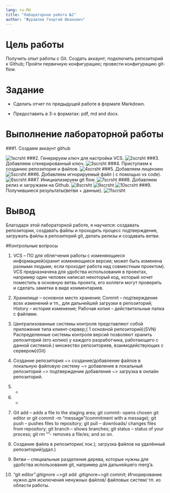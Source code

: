 ```yaml
---
lang: ru-RU
title: "Лабараторная работа №2"
author: "Журавлев Георгий Иванович"
---
```


# Цель работы
Получить опыт работы с Git. Создать аккаунт; подключить  репозиторий к Github; Пройти первичную конфигурацию; провести конфигурацию git-flow.


# Задание

* Сделать отчет по предыдущей работе в формате Markdown.

* Предоставить в 3-х форматах: pdf, md and docx.

# Выполнение лабораторной работы

###1. Создаем аккаунт github

![1scrsht](/home/g_zhuravlev/github/gzhuravlev.pfur/2020-2021/OS/labs/lab02/scrsht/1.jpg)
###2. Генерируем ключ для настройки VCS.
![2scrsht](/home/g_zhuravlev/github/gzhuravlev.pfur/2020-2021/OS/labs/lab02/scrsht/2.jpg)
###3. Добавляем сгенерированный ключ.
![3scrsht](/home/g_zhuravlev/github/gzhuravlev.pfur/2020-2021/OS/labs/lab02/scrsht/3.jpg)
###4. Приступаем к созданию репозитория и файлов.
![4scrsht](/home/g_zhuravlev/github/gzhuravlev.pfur/2020-2021/OS/labs/lab02/scrsht/4.jpg)
###5. Добавляем лицензию
![5scrsht](/home/g_zhuravlev/github/gzhuravlev.pfur/2020-2021/OS/labs/lab02/scrsht/5.jpg)
###6. Добавляем игнорируемый файл ( с помощью vs code).
![6scrsht](/home/g_zhuravlev/github/gzhuravlev.pfur/2020-2021/OS/labs/lab02/scrsht/6.jpg)
###7. Инициализируем git flow.
![7scrsht](/home/g_zhuravlev/github/gzhuravlev.pfur/2020-2021/OS/labs/lab02/scrsht/7.jpg)
###8. Добавляем релиз и загружаем на Github.
![8scrsht](/home/g_zhuravlev/github/gzhuravlev.pfur/2020-2021/OS/labs/lab02/scrsht/8.jpg)
![9scrsht](/home/g_zhuravlev/github/gzhuravlev.pfur/2020-2021/OS/labs/lab02/scrsht/9.jpg)
![10scrsht](/home/g_zhuravlev/github/gzhuravlev.pfur/2020-2021/OS/labs/lab02/scrsht/10.jpg)
###9. Получившиеся  результаты(ветви + данные).
![11scrsht](/home/g_zhuravlev/github/gzhuravlev.pfur/2020-2021/OS/labs/lab02/scrsht/11.jpg)

# Вывод

Благодаря этой лабораторной работе, я научился: создавать репозитории, создавать файлы и проходить процесс подтверждения, загружать файлы в репозиторий git,  делать релизы и создавать ветви.

#Контрольные вопросы

1. VCS – ПО для облегчения работы с изменяющиеся информацией(хранит изменяющиеся версии; может быть изменена разными людьми, если проходит работа над совместным проектом). VCS предназначена для удобства использования в проектах, например один человек написал некоторый код, который хочет поместить в основную ветвь проекта, его коллеги могут проверить и сделать заметки в виде комментариев.

2. Хранилище – основное место хранения; Commit – подтверждение всех изменений и тп., для дальнейшей загрузки в репозиторий; History – история изменения; Рабочая копия – действительные папка с файлами.
3. Централизованные системы контроля  представляют собой приложения типа клиент-сервер;( 1 основной репозиторий)(SVN)
Распределенные системы контроля версий  позволяют хранить репозиторий (его копию) у каждого разработчика, работающего с данной системой.( множество репозиториев, взаимодействующих с сервером)(Git)

4. Создание репозитория ~> создание/добавление файлов в локальную файловую систему ~> добавление в локальный репозиторий ~> подтверждение добавления ~> загрузка в онлайн репозиторий.

5. -
6. -

7. Git add – adds a file to the staging area; git commit- opens chosen git editor or git commit -m “message”(commitment with a message); git push – pushes files to repository; git pull – downloads/ changes files from repository; git branch – shows branches; git status – status of your  process; git  rm “”- removes a file/es;  and so on.

8. Создание файла в репозитории( лок.); загрузка файлов на удалённый репозиторий(удал.)

9. Ветви – специальные разделения дерева, которые нужны для удобства использования git, например для дальнейшего merg’a.

10.  “git editor”.gitignore ~>git add .gitignore~>git commit; Игнорирование нужно для исключения ненужных файлов/ файловых систем/ тп. из области работы.
